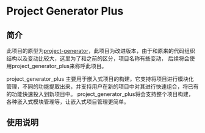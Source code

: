 # Project Generator Plus

## 简介
此项目的原型为[project-generator](https://github.com/project-generator)，此项目为改进版本，由于和原来的代码组织结构以及变动比较大，这里为了和之前的区分，项目名称有些变动， 后续将会使用project_generator_plus来称呼此项目。  


project_generator_plus 主要用于嵌入式项目的构建，它支持将项目进行模块化管理，不同的功能提取出来，并支持用户在新的项目中对其进行快速组合，将已有的功能快速投入到新项目中。 project_generator_plus将会支持整个项目构建，各种嵌入式模块管理等，让嵌入式项目管理更简单。

## 使用说明




